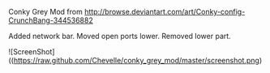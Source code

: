 Conky Grey Mod from
http://browse.deviantart.com/art/Conky-config-CrunchBang-344536882

Added network bar.
Moved open ports lower.
Removed lower part.

![ScreenShot]((https://raw.github.com/Chevelle/conky_grey_mod/master/screenshot.png)
